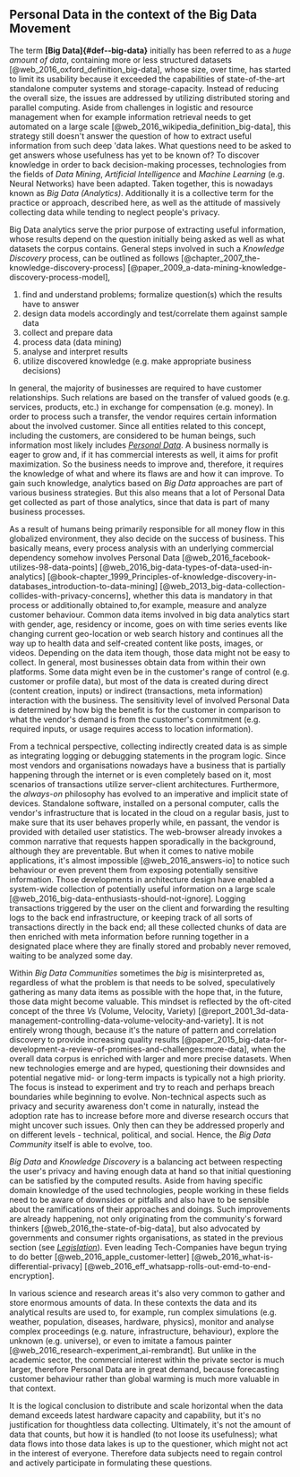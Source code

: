 ## Personal Data in the context of the Big Data Movement



The term __[Big Data]{#def--big-data}__ initially has been referred to as a *huge amount of data*, 
containing more or less structured datasets [@web_2016_oxford_definition_big-data], whose size, over 
time, has started to limit its usability because it exceeded the capabilities of state-of-the-art 
standalone computer systems and storage-capacity. Instead of reducing the overall size, the issues 
are addressed by utilizing distributed storing and parallel computing. Aside from challenges in 
logistic and resource management when for example information retrieval needs to get automated on a 
large scale [@web_2016_wikipedia_definition_big-data], this strategy still doesn't answer the 
question of how to extract useful information from such deep 'data lakes. What questions need to be 
asked to get answers whose usefulness has yet to be known of? To discover knowledge in order to back 
decision-making processes, technologies from the fields of *Data Mining*, *Artificial Intelligence* 
and *Machine Learning* (e.g. Neural Networks) have been adapted. Taken together, this is nowadays 
known as *Big Data (Analytics)*. Additionally it is a collective term for the practice or approach, 
described here, as well as the attitude of massively collecting data while tending to neglect 
people's privacy.
 
Big Data analytics serve the prior purpose of extracting useful information, whose results depend on 
the question initially being asked as well as what datasets the corpus contains. General steps 
involved in such a *Knowledge Discovery* process, can be outlined as follows 
[@chapter_2007_the-knowledge-discovery-process] 
[@paper_2009_a-data-mining-knowledge-discovery-process-model], 
1.  find and understand problems; formalize question(s) which the results have to answer
2.  design data models accordingly and test/correlate them against sample data 
3.  collect and prepare data
4.  process data (data mining)
5.  analyse and interpret results 
6.  utilize discovered knowledge (e.g. make appropriate business decisions) 

In general, the majority of businesses are required to have customer relationships. Such relations 
are based on the transfer of valued goods (e.g. services, products, etc.) in exchange for 
compensation (e.g. money). In order to process such a transfer, the vendor requires certain 
information about the involved customer. Since all entities related to this concept, including the 
customers, are considered to be human beings, such information most likely includes 
*[Personal Data](#digital-identity-personal-data-and-ownership)*.
A business normally is eager to grow and, if it has commercial interests as well, it aims for profit
maximization. So the business needs to improve and, therefore, it requires the knowledge of what and 
where its flaws are and how it can improve. To gain such knowledge, analytics based on *Big Data* 
approaches are part of various business strategies. But this also means that a lot of 
Personal Data get collected as part of those analytics, since that data is part of many business 
processes.

As a result of humans being primarily responsible for all money flow in this globalized environment, 
they also decide on the success of business. This basically means, every process analysis with an 
underlying commercial dependency somehow involves Personal Data
[@web_2016_facebook-utilizes-98-data-points] [@web_2016_big-data-types-of-data-used-in-analytics]
[@book-chapter_1999_Principles-of-knowledge-discovery-in-databases_introduction-to-data-mining]
[@web_2013_big-data-collection-collides-with-privacy-concerns], whether this data is mandatory in 
that process or additionally obtained to,for example, measure and analyze customer behaviour. 
Common data items involved in big data analytics start with gender, age, residency or income, goes 
on with time series events like changing current geo-location or web search history and continues 
all the way up to health data and self-created content like posts, images, or videos.
Depending on the data item though, those data might not be easy to collect. In general, most 
businesses obtain data from within their own platforms. Some data might even be in the customer's 
range of control (e.g. customer or profile data), but most of the data is created during direct 
(content creation, inputs) or indirect (transactions, meta information) interaction with the
business. The sensitivity level of involved Personal Data is determined by how big the benefit is
for the customer in comparison to what the vendor's demand is from the customer's commitment (e.g. 
required inputs, or usage requires access to location information).

From a technical perspective, collecting indirectly created data is as simple as integrating logging 
or debugging statements in the program logic. Since most vendors and organisations nowadays have a 
business that is partially happening through the internet or is even completely based on it, most 
scenarios of transactions utilize server-client architectures.
Furthermore, the *always-on* philosophy has evolved to an imperative and implicit state of devices. 
Standalone software, installed on a personal computer, calls the vendor's infrastructure that is 
located in the cloud on a regular basis, just to make sure that its user behaves properly while,
en passant, the vendor is provided with detailed user statistics. The web-browser already invokes a 
common narrative that requests happen sporadically in the background, although they are preventable. 
But when it comes to native mobile applications, it's almost impossible [@web_2016_answers-io] to 
notice such behaviour or even prevent them from exposing potentially sensitive information. Those 
developments in architecture design have enabled a system-wide collection of potentially useful 
information on a large scale [@web_2016_big-data-enthusiasts-should-not-ignore].
Logging transactions triggered by the user on the client and forwarding the resulting logs to the 
back end infrastructure, or keeping track of all sorts of transactions directly in the back end; all 
these collected chunks of data are then enriched with meta information before running together in a 
designated place where they are finally stored and probably never removed, waiting to be analyzed 
some day.

Within *Big Data Communities* sometimes the *big* is misinterpreted as, regardless of what the 
problem is that needs to be solved, speculatively gathering as many data items as possible with the 
hope that, in the future, those data might become valuable. 
This mindset is reflected by the oft-cited concept of the three *Vs* (Volume, Velocity, Variety) 
[@report_2001_3d-data-management-controlling-data-volume-velocity-and-variety]. It is not entirely 
wrong though, because it's the nature of pattern and correlation discovery to provide increasing 
quality results [@paper_2015_big-data-for-development-a-review-of-promises-and-challenges:more-data], 
when the overall data corpus is enriched with larger and more precise datasets.
When new technologies emerge and are hyped, questioning their downsides and potential negative mid- 
or long-term impacts is typically not a high priority. The focus is instead to experiment and try to 
reach and perhaps breach boundaries while beginning to evolve. Non-technical aspects such as privacy 
and security awareness don't come in naturally, instead the adoption rate has to increase before 
more and diverse research occurs that might uncover such issues. Only then can they be addressed 
properly and on different levels - technical, political, and social. Hence, the *Big Data Community* 
itself is able to evolve, too.

*Big Data* and *Knowledge Discovery* is a balancing act between respecting the user's privacy and 
having enough data at hand so that initial questioning can be satisfied by the computed results. 
Aside from having specific domain knowledge of the used technologies, people working in these fields 
need to be aware of downsides or pitfalls and also have to be sensible about the ramifications of 
their approaches and doings.
Such improvements are already happening, not only originating from the community's forward thinkers
[@web_2016_the-state-of-big-data], but also advocated by governments and consumer rights 
organisations, as stated in the previous section (see 
*[Legislation](#digital-identity-personal-data-and-ownership)*). Even leading Tech-Companies have 
begun trying to do better [@web_2016_apple_customer-letter] [@web_2016_what-is-differential-privacy] 
[@web_2016_eff_whatsapp-rolls-out-emd-to-end-encryption]. 

In various science and research areas it's also very common to gather and store enormous amounts of 
data. In these contexts the data and its analytical results are used to, for example, run complex 
simulations (e.g. weather, population, diseases, hardware, physics), monitor and analyse complex 
proceedings (e.g. nature, infrastructure, behaviour), explore the unknown (e.g. universe), or even 
to imitate a famous painter [@web_2016_research-experiment_ai-rembrandt]. But unlike in the academic 
sector, the commercial interest within the private sector is much larger, therefore Personal Data 
are in great demand, because forecasting customer behaviour rather than global warming is much more 
valuable in that context.

It is the logical conclusion to distribute and scale horizontal when the data demand exceeds latest 
hardware capacity and capability, but it's no justification for thoughtless data collecting.
Ultimately, it's not the amount of data that counts, but how it is handled (to not loose its 
usefulness); what data flows into those data lakes is up to the questioner, which might not act in 
the interest of everyone. Therefore data subjects need to regain control and actively participate 
in formulating these questions. 
